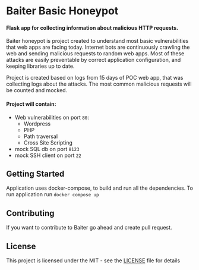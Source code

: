 # Baiter Basic Honeypot

#### Flask app for collecting information about malicious HTTP requests.

Baiter honeypot is project created to understand most basic vulnerabilities that web apps are facing today. Internet
bots are continuously crawling the web and sending malicious requests to random web apps. Most of these attacks are
easily preventable by correct application configuration, and keeping libraries up to date.

Project is created based on logs from 15 days of POC web app, that was collecting logs about the attacks.
The most common malicious requests will be counted and mocked.

#### Project will contain:

- Web vulnerabilities on port `80`:
    - Wordpress 
    - PHP
    - Path traversal
    - Cross Site Scripting
- mock SQL db on port `8123`
- mock SSH client on port `22`

## Getting Started

Application uses docker-compose, to build and run all the dependencies.
To run application run `docker compose up`

## Contributing

If you want to contribute to Baiter go ahead and create pull request.

## License

This project is licensed under the MIT - see the [LICENSE](LICENSE) file for details

